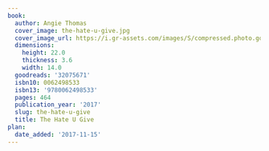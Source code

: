 ```yaml
---
book:
  author: Angie Thomas
  cover_image: the-hate-u-give.jpg
  cover_image_url: https://i.gr-assets.com/images/S/compressed.photo.goodreads.com/books/1476284759l/32075671._SX98_.jpg
  dimensions:
    height: 22.0
    thickness: 3.6
    width: 14.0
  goodreads: '32075671'
  isbn10: 0062498533
  isbn13: '9780062498533'
  pages: 464
  publication_year: '2017'
  slug: the-hate-u-give
  title: The Hate U Give
plan:
  date_added: '2017-11-15'
---
```

